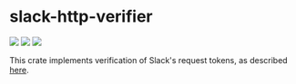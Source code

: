 # slack-http-verifier

<a href="https://docs.rs/slack-http-verifier" alt="View documentation on docs.rs">
    <img src="https://docs.rs/slack-http-verifier/badge.svg" /></a>
<a href="https://crates.io/crates/slack-http-verifier" alt="View on crates.io">
    <img src="https://img.shields.io/crates/v/slack-http-verifier.svg" /></a>
<a href="https://travis-ci.com/denbeigh2000/slack-http-verifier" alt="View builds on Travis CI">
    <img src="https://travis-ci.com/denbeigh2000/slack-http-verifier.svg?branch=master" /></a>


This crate implements verification of Slack's request tokens, as described
[here](https://api.slack.com/docs/verifying-requests-from-slack#sdk_support).

